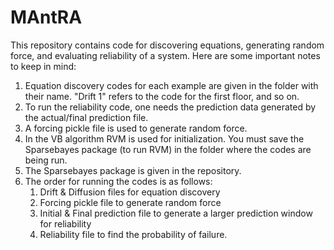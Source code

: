 # MAntRA

This repository contains code for discovering equations, generating random force, and evaluating reliability of a system. Here are some important notes to keep in mind:

1) Equation discovery codes for each example are given in the folder with their name. "Drift 1" refers to the code for the first floor, and so on.
2) To run the reliability code, one needs the prediction data generated by the actual/final prediction file.
3) A forcing pickle file is used to generate random force.
4) In the VB algorithm RVM is used for initialization. You must save the Sparsebayes package (to run RVM) in the folder where the codes are being run.
5) The Sparsebayes package is given in the repository.
6) The order for running the codes is as follows:
    1) Drift & Diffusion files for equation discovery
    2) Forcing pickle file to generate random force
    3) Initial & Final prediction file to generate a larger prediction window for reliability
    4) Reliability file to find the probability of failure.

